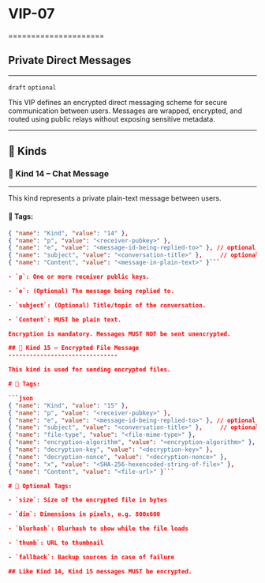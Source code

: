 # VIP-07

=====================

## Private Direct Messages
-------------------------------

`draft` `optional`

This VIP defines an encrypted direct messaging scheme for secure communication between users. Messages are wrapped, encrypted, and routed using public relays without exposing sensitive metadata.

-------------------------------

## 🧩 Kinds

### 🔹 Kind 14 – Chat Message
-------------------------------

This kind represents a private plain-text message between users.

#### 📑 Tags:
```json
{ "name": "Kind", "value": "14" },
{ "name": "p", "value": "<receiver-pubkey>" },
{ "name": "e", "value": "<message-id-being-replied-to>" }, // optional
{ "name": "subject", "value": "<conversation-title>" },     // optional
{ "name": "Content", "value": "<message-in-plain-text>" }```

- `p`: One or more receiver public keys.

- `e`: (Optional) The message being replied to.

- `subject`: (Optional) Title/topic of the conversation.

- `Content`: MUST be plain text.

Encryption is mandatory. Messages MUST NOT be sent unencrypted.

## 🔹 Kind 15 – Encrypted File Message
-------------------------------

This kind is used for sending encrypted files.

# 📑 Tags:

```json
{ "name": "Kind", "value": "15" },
{ "name": "p", "value": "<receiver-pubkey>" },
{ "name": "e", "value": "<message-id-being-replied-to>" }, // optional
{ "name": "subject", "value": "<conversation-title>" },     // optional
{ "name": "file-type", "value": "<file-mime-type>" },
{ "name": "encryption-algorithm", "value": "<encryption-algorithm>" },
{ "name": "decryption-key", "value": "<decryption-key>" },
{ "name": "decryption-nonce", "value": "<decryption-nonce>" },
{ "name": "x", "value": "<SHA-256-hexencoded-string-of-file>" },
{ "name": "Content", "value": "<file-url>" }```

# 🧩 Optional Tags:

- `size`: Size of the encrypted file in bytes

- `dim`: Dimensions in pixels, e.g. 800x600

- `blurhash`: Blurhash to show while the file loads

- `thumb`: URL to thumbnail

- `fallback`: Backup sources in case of failure

## Like Kind 14, Kind 15 messages MUST be encrypted.